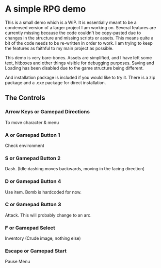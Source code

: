 
# A simple RPG demo

This is a small demo which is a WIP. It is essentially meant to be a condensed version of a larger project I am working on. Several features are currently missing because the code couldn't be copy-pasted due to changes in the structure and missing scripts or assets. This means quite a bit of the code needs to be re-written in order to work. I am trying to keep the features as faithful to my main project as possible.

This demo is very bare-bones. Assets are simplified, and I have left some text, hitboxes and other things visible for debugging purposes. Saving and Loading has been disabled due to the game structure being different.

And installation package is included if you would like to try it. There is a zip package and a .exe package for direct installation.

## The Controls

### Arrow Keys or Gamepad Directions
To move character & menu

### A or Gamepad Button 1
Check environment

### S or Gamepad Button 2
Dash. (Idle dashing moves backwards, moving in the facing direction)

### D or Gamepad Button 4
Use item. Bomb is hardcoded for now.

### C or Gamepad Button 3
Attack. This will probably change to an arc.

### F or Gamepad Select
Inventory (Crude image, nothing else)

### Escape or Gamepad Start
Pause Menu
